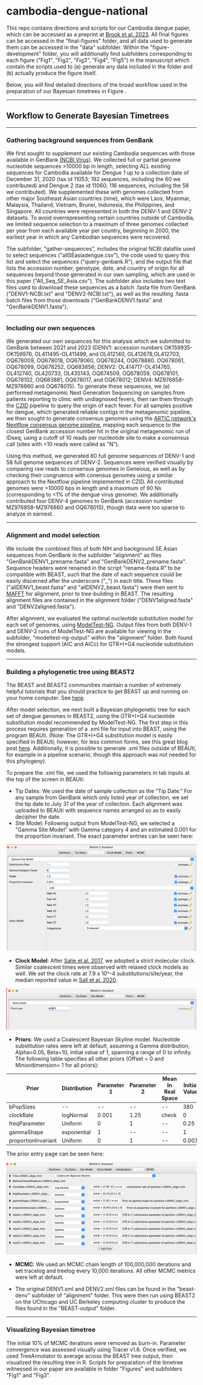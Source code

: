# cambodia-dengue-national

This repo contains directions and scripts for our Cambodia dengue paper, which can be accessed as a preprint at [Brook et al. 2023](https://www.medrxiv.org/content/10.1101/2022.06.08.22276171v3). All final figures can be accessed in the "final-figures" folder, and all data used to generate them can be accessed in the "data" subfolder. Within the "figure-development" folder, you will additionally find subfolders corresponding to each figure ("Fig1", "Fig2", "Fig3", "Fig4", "Fig5") in the manuscript which contain the scripts used to (a) generate any data included in the folder and (b) actually produce the figure itself.


Below, you will find detailed directions of the broad workflow used in the  preparation of our Bayesian timetrees in Figure .

---

## Workflow to Generate Bayesian Timetrees

---

### Gathering background sequences from GenBank

We first sought to supplement our existing Cambodia sequences with those available in GenBank [(NCBI Virus)](https://www.ncbi.nlm.nih.gov/labs/virus/vssi/#/). We collected full or partial genome nucleotide sequences >10000 bp in length, selecting ALL existing sequences for Cambodia available for Dengue 1 up to a collection date of December 31, 2020 (tax id 11053; 192 sequences, including the 60 we contributed) and Dengue 2 (tax id 11060; 116 sequences, including the 58 we contributed). We supplemented these with genomes collected from other major Southeast Asian countries (nine), which were Laos, Myanmar, Malaysia, Thailand, Vietnam, Brunei, Indonesia, the Philippines, and Singapore. All countries were represented in both the DENV-1 and DENV-2 datasets. To avoid overrepresenting certain countries outside of Cambodia, we limited sequence selection to a maximum of three genomes collected per year from each available year per country, beginning in 2000, the earliest year in which any Cambodian sequences were recovered.

The subfolder, "gather-sequences", includes the original NCBI datafile used to select sequences ("allSEasiadengue.csv"), the code used to query this list and select the sequences ("query-genbank.R"), and the output file that lists the accession number, genotype, date, and country of origin for all sequences beyond those generated in our own sampling, which are used in this paper ("All_Seq_SE_Asia.csv"). The subfolder also includes two text files used to download these sequences as a batch .fasta file from GenBank ("DENV1-NCBI.txt" and "DENV2-NCBI.txt"), as well as the resulting .fasta batch files from those downloads ("GenBankDENV1.fasta" and "GenBankDENV1.fasta").

---

### Including our own sequences

We generated our own sequences for this analysis which we submitted to GenBank between 2021 and 2023 (DENV1: accession numbers OK159935-OK159976, OL411495-OL411499, and OL412140, OL412678,OL412703, OQ678009, OQ678018, OQ678060, OQ678244, OQ678880. OQ678061, OQ678099, OQ678252, OQ683856; DENV2: OL414717-OL414765, OL412740, OL420733, OL435143, OQ674509, OQ678059, OQ678101, OQ678102, OQ683881, OQ678017, and OQ678012; DENV4:  MZ976858-MZ976860 and OQ678015). To generate these sequences, we (a) performed metagenomic Next Generation Sequencing on samples from patients reporting to clinic with undiagnosed fevers, then ran them through the [CZID](czid.org) pipeline to query the origin of each fever. For all samples positive for dengue, which generated reliable contigs in the metagenomic pipeline, we then sought to generate consensus genomes using the [ARTIC network's Nextflow consensus genome pipeline](https://github.com/connor-lab/ncov2019-artic-nf), mapping each sequence to the closest GenBank accession number hit in the original metagenomic run of IDseq, using a cutoff of 10 reads per nucleotide site to make a consensus call (sites with <10 reads were called as "N").

Using this method, we generated 60 full genome sequences of DENV-1 and 58 full genome sequences of DENV-2. Sequences were verified visually by comparing raw reads to consensus genomes in Geneious, as well as by checking their congruence with conensus genomes using a similar approach to the Nextflow pipeline implemented in CZID. All contributed genomes were >10000 bps in length and a maximum of 90 Ns (corresponding to <1% of the dengue virus genome). We additionally contributed four DENV-4 genomes to GenBank (accession number MZ976858-MZ976860 and OQ678015), though data were too sparse to analyze in earnest.

---

### Alignment and model selection

We include the combined files of both NIH and background SE Asian sequences from GenBank in the subfolder "alignment" as files "GenBankDENV1_prename.fasta" and "GenBankDENV2_prename.fasta". Sequence headers were renamed in the script "rename-fasta.R" to be compatible with BEAST, such that the date of each sequence could be easily discerned after the underscore ("_") in each title. These files ("allDENV1_beast.fasta" and "allDENV2_beast.fasta") were then sent to [MAFFT](https://mafft.cbrc.jp/alignment/server/) for alignment, prior to tree-building in BEAST. The resulting alignment files are contained in the alignment folder ("DENV1aligned.fasta" and "DENV2aligned.fasta").

After alignment, we evaluated the optimal nucleotide substitution model for each set of genomes, using [ModelTest-NG](https://github.com/ddarriba/modeltest). Output files from both DENV-1 and DENV-2 runs of ModelTest-NG are available for viewing in the subfolder, "modeltest-ng-output" within the "alignment" folder. Both found the strongest support (AIC and AICc) for GTR+I+G4 nucleotide substitution models. 

---

### Building a phylogenetic tree using BEAST2

The BEAST and BEAST2 communities maintain a number of extremely helpful tutorials that you should practice to get BEAST up and running on your home computer. See [here](https://taming-the-beast.org/tutorials/). 

After model selection, we next built a Bayesian phylogenetic tree for each set of dengue genomes in BEAST2, using the GTR+I+G4 nucleotide substitution model recommended by ModelTest-NG. The first step in this process requires generation of a .xml file for input into BEAST, using the program BEAUti. (Note: The GTR+I+G4 substitution model is easily specified in BEAUti; however, for less common forms, see this great blog post [here](https://justinbagley.rbind.io/2016/10/11/setting-dna-substitution-models-beast/). Additionally, it is possible to generate .xml files outside of BEAUti, for example in a pipeline scenario, though this approach was not needed for this phylogeny).

To prepare the .xml file, we used the following parameters in tab inputs at the top of the screen in BEAUti:
 - Tip Dates: We used the date of sample collection as the "Tip Date." For any sample from GenBank which only listed year of collection, we set the tip date to July 31 of the year of collection. Each alignment was uploaded to BEAUti with sequence names arranged so as to easily decipher the date.
 - Site Model: Following output from ModelTest-NG, we selected a "Gamma Site Model" with Gamma category 4 and an estimated 0.001 for the proportion invariant. The exact parameter entries can be seen here:
 
![](BEAST-tree/guide-pics/BEAST-site-model.png)

- **Clock Model**: After [Salje et al. 2017](https://science.sciencemag.org/content/355/6331/1302.abstract), we adopted a strict molecular clock. Similar coalescent times were observed with relaxed clock models as well. We set the clock rate at 7.9 x 10^-4 substitutions/site/year, the median reported value in [Sall et al. 2020](https://journals.asm.org/doi/full/10.1128/JVI.01738-09).

![](BEAST-tree/guide-pics/BEAST-clock-model.png)

- **Priors**: We used a Coalescent Bayesian Skyline model. Nucleotide substitution rates were left at default, assuming a Gamma distribution, Alpha=0.05, Beta=10, initial value of 1, spanning a range of 0 to infinity. The following table specifies all other priors (Offset = 0 and Miniordimension= 1 for all priors):

| Prior  | Distribution  | Parameter 1  | Parameter 2  | Mean In Real Space |  Initial Value | Lower | Upper | Dimension | Estimate
|---|---|---|---|---|---|---|---|---|---|
| bPopSizes  |  -- | --  |  -- |--   | 380  |0 |  -- | 1  | check |
| clockRate  |  logNormal | 0.001  |  1.25 |check   | 0  |-- |  -- | 1  | check |
| freqParameter  | Uniform   | 0  | 1  | --  | 0.25  | 0  | 1  |  4  |check |
| gammaShape  | exponential  | 1  | --  | --  | 1  |  -- |  -- |  1 | check  |
| proportionInvariant  | Uniform  |  0 |  1 | --  |  0.001 | 0  |  1 | 1  | check |

The prior entry page can be seen here:

![](BEAST-tree/guide-pics/BEAST-priors.png)

- **MCMC**: We used an MCMC chain length of 100,000,000 iterations and set tracelog and treelog every 10,000 iterations. All other MCMC metrics were left at default. 

- The original DENV1.xml and DENV2.xml files can be found in the "beast-denv" subfolder of  "alignment" folder. This were then run using BEAST2 on the UChicago and UC Berkeley computing cluster to produce the files found in the "BEAST-output" folder.

---

### Visualizing Bayesian timetree

The initial 10% of MCMC iterations were removed as burn-in. Parameter convergence was assessed visually using Tracer v1.6. Once verified, we used TreeAnnotator to average across the BEAST tree output, then visualized the resulting tree in R. Scripts for preparation of the timetree witnessed in our paper are available in folder "Figures" and subfolders "Fig1" and "Fig3". 
